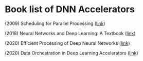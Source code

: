 # Book list of DNN Accelerators 


(2009) Scheduling for Parallel Processing ([link](https://link.springer.com/book/10.1007/978-1-84882-310-5))

(2018) Neural Networks and Deep Learning: A Textbook ([link](https://link.springer.com/book/10.1007/978-3-319-94463-0))

(2020) Efficient Processing of Deep Neural Networks ([link](https://www.morganclaypoolpublishers.com/catalog_Orig/product_info.php?products_id=1530))

(2020) Data Orchestration in Deep Learning Accelerators ([link](https://www.morganclaypoolpublishers.com/catalog_Orig/product_info.php?products_id=1567))
